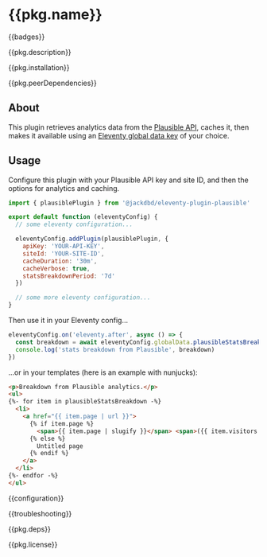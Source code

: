 # {{pkg.name}}

{{badges}}

{{pkg.description}}

<!-- toc -->

{{pkg.installation}}

{{pkg.peerDependencies}}

## About

This plugin retrieves analytics data from the [Plausible API](https://plausible.io/docs/stats-api), caches it, then makes it available using an [Eleventy global data key](https://www.11ty.dev/docs/data-global-custom/) of your choice.

## Usage

Configure this plugin with your Plausible API key and site ID, and then the options for analytics and caching.

```js
import { plausiblePlugin } from '@jackdbd/eleventy-plugin-plausible'

export default function (eleventyConfig) {
  // some eleventy configuration...

  eleventyConfig.addPlugin(plausiblePlugin, {
    apiKey: 'YOUR-API-KEY',
    siteId: 'YOUR-SITE-ID',
    cacheDuration: '30m',
    cacheVerbose: true,
    statsBreakdownPeriod: '7d'
  })

  // some more eleventy configuration...
}
```

Then use it in your Eleventy config...

```js
eleventyConfig.on('eleventy.after', async () => {
  const breakdown = await eleventyConfig.globalData.plausibleStatsBreakdown()
  console.log('stats breakdown from Plausible', breakdown)
})
```

...or in your templates (here is an example with nunjucks):

```html
<p>Breakdown from Plausible analytics.</p>
<ul>
{%- for item in plausibleStatsBreakdown -%}
  <li>
    <a href="{{ item.page | url }}">
      {% if item.page %}
        <span>{{ item.page | slugify }}</span> <span>({{ item.visitors }} visitors)</span>
      {% else %}
        Untitled page
      {% endif %}
    </a>
  </li>
{%- endfor -%}
</ul>
```

{{configuration}}

{{troubleshooting}}

{{pkg.deps}}

{{pkg.license}}
